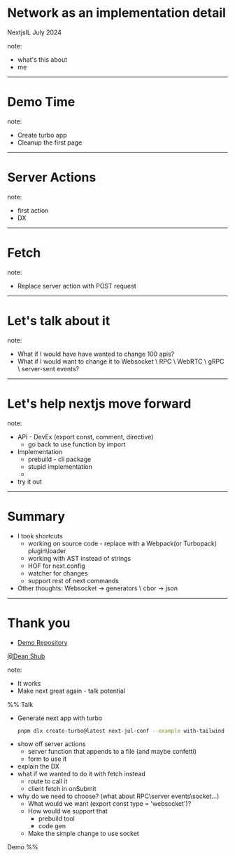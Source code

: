 # Network as an implementation detail
NextjsIL July 2024

note:
- what's this about
- me

---

# Demo Time

note: 
- Create turbo app
- Cleanup the first page

---

# Server Actions
note:
- first action
- DX

---

# Fetch
note:
- Replace server action with POST request

---

# Let's talk about it
note:
- What if I would have have wanted to change 100 apis?
- What if I would want to change it to Websocket \\ RPC \\ WebRTC \\ gRPC \\ server-sent events?

---

# Let's help nextjs move forward
note:
- API - DevEx (export const, comment, directive)
	- go back to use function by import
- Implementation
	- prebuild - cli package
	- stupid implementation
	- 
- try it out

---

# Summary
- I took shortcuts
	- working on source code - replace with a Webpack(or Turbopack) plugin\loader
	- working with AST instead of strings
	- HOF for next.config
	- watcher for changes
	- support rest of next commands
- Other thoughts: Websocket -> generators \\ cbor -> json

---
# Thank you
- [Demo Repository](https://github.com/deanshub/naaid)  

[@Dean Shub](https://x.com/deanshub)

note:
- It works
- Make next great again - talk potential

%% 
Talk
* Generate next app with turbo
  ```bash
  pnpm dlx create-turbo@latest next-jul-conf --example with-tailwind
    ```
* show off server actions
	* server function that appends to a file (and maybe confetti)
	* form to use it
* explain the DX
* what if we wanted to do it with fetch instead
	* route to call it
	* client fetch in onSubmit
* why do we need to choose? (what about RPC\server events\socket\...)
	* What would we want (export const type = 'websocket')?
	* How would we support that 
		* prebuild tool
		* code gen
	* Make the simple change to use socket

Demo
 %%